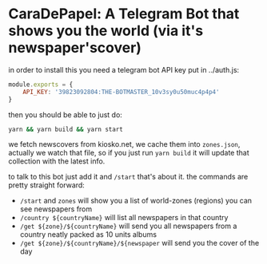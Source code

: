 CaraDePapel: A Telegram Bot that shows you the world (via it's newspaper'scover)
===

in order to install this you need a telegram bot API key put in ../auth.js:
```js
module.exports = {
    API_KEY: '39823092804:THE-BOTMASTER_10v3sy0u50muc4p4p4'
}
```

then you should be able to just do:
```sh
yarn && yarn build && yarn start
```

we fetch newscovers from kiosko.net, we cache them into `zones.json`,
actually we watch that file, so if you just run `yarn build` it will update
that collection with the latest info.

to talk to this bot just add it and `/start` that's about it.
the commands are pretty straight forward: 
 - `/start` and `zones` will show you a list of world-zones (regions) you
   can see newspapers from
 - `/country ${countryName}` will list all newspapers in that country
 - `/get ${zone}/${countryName}` will send you all newspapers from a country
   neatly packed as 10 units albums
  - `/get ${zone}/${countryName}/${newspaper` will send you the cover of the day
